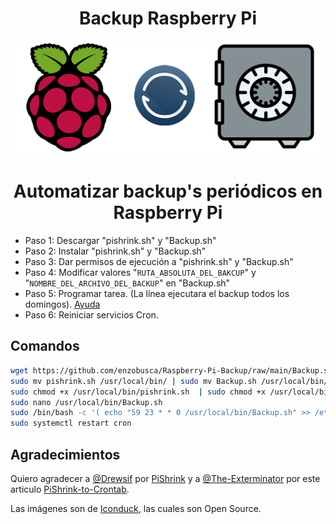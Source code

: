 # <div align="center">Backup Raspberry Pi
<p align="center">
<img src="images/front.png">
</p>

# <div align="center">Automatizar backup's periódicos en Raspberry Pi

* Paso 1: Descargar "pishrink.sh" y "Backup.sh"  
* Paso 2: Instalar "pishrink.sh" y "Backup.sh"
* Paso 3: Dar permisos de ejecución a "pishrink.sh" y "Backup.sh"
* Paso 4: Modificar valores "```RUTA_ABSOLUTA_DEL_BAKCUP```" y "```NOMBRE_DEL_ARCHIVO_DEL_BACKUP```" en "Backup.sh"
* Paso 5: Programar tarea. (La línea ejecutara el backup todos los domingos). <a href="https://crontab.guru" target="_blank">Ayuda</a>
* Paso 6: Reiniciar servicios Cron.
  
## Comandos ##
```bash 
wget https://github.com/enzobusca/Raspberry-Pi-Backup/raw/main/Backup.sh | wget https://github.com/enzobusca/Raspberry-Pi-Backup/raw/main/pishrink.sh
sudo mv pishrink.sh /usr/local/bin/ | sudo mv Backup.sh /usr/local/bin/
sudo chmod +x /usr/local/bin/pishrink.sh  | sudo chmod +x /usr/local/bin/Backup.sh
sudo nano /usr/local/bin/Backup.sh
sudo /bin/bash -c '( echo "59 23 * * 0 /usr/local/bin/Backup.sh" >> /etc/crontab )'
sudo systemctl restart cron
```
  
## Agradecimientos ##
Quiero agradecer a <a href="https://github.com/Drewsif/" target="_blank">@Drewsif</a> por <a href="https://github.com/Drewsif/PiShrink" target="_blank">PiShrink</a> y a <a href="https://github.com/The-Exterminator" target="_blank">@The-Exterminator</a> por este articulo <a href="https://github.com/The-Exterminator/PiShrink-to-Crontab" target="_blank">PiShrink-to-Crontab</a>.

  Las imágenes son de <a href="https://iconduck.com/" target="_blank">Iconduck</a>, las cuales son Open Source.
